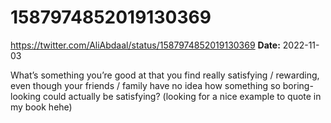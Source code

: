 # 1587974852019130369
https://twitter.com/AliAbdaal/status/1587974852019130369
**Date:** 2022-11-03

What’s something you’re good at that you find really satisfying / rewarding, even though your friends / family have no idea how something so boring-looking could actually be satisfying? (looking for a nice example to quote in my book hehe)
